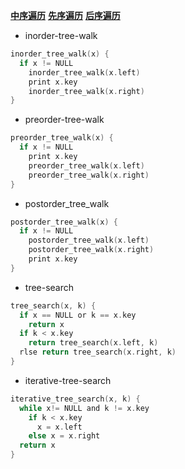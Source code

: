 [**中序遍历**](#inorder)
[**先序遍历**](#preorder)
[**后序遍历**](#postorder)

* inorder-tree-walk <div id = "inorder"></div>
```c
inorder_tree_walk(x) {
  if x != NULL
    inorder_tree_walk(x.left)
    print x.key
    inorder_tree_walk(x.right)
}
```

* preorder-tree-walk <div id = "preorder"></div>
```c
preorder_tree_walk(x) {
  if x != NULL
    print x.key
    preorder_tree_walk(x.left)
    preorder_tree_walk(x.right)
}
```

* postorder_tree_walk <div id = "postorder"></div>
```c
postorder_tree_walk(x) {
  if x != NULL
    postorder_tree_walk(x.left)
    postorder_tree_walk(x.right)
    print x.key
}
```

* tree-search
```c
tree_search(x, k) {
  if x == NULL or k == x.key
    return x
  if k < x.key
    return tree_search(x.left, k)
  rlse return tree_search(x.right, k)
}
```

* iterative-tree-search
```c
iterative_tree_search(x, k) {
  while x!= NULL and k != x.key
    if k < x.key
      x = x.left
    else x = x.right
  return x
}
```
